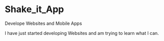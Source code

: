 # Shake_it_App
Develope Websites and Mobile Apps

I have just started developing Websites and am trying to learn what I can.
